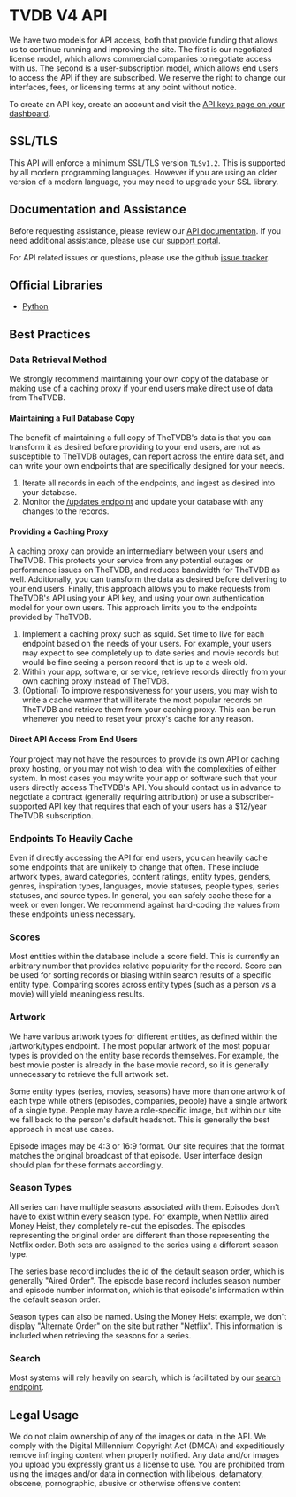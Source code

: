 # TVDB V4 API
We have two models for API access, both that provide funding that allows us to continue running and improving the site. The first is our negotiated license model, which allows commercial companies to negotiate access with us. The second is a user-subscription model, which allows end users to access the API if they are subscribed. We reserve the right to change our interfaces, fees, or licensing terms at any point without notice.

To create an API key, create an account and visit the [API keys page on your dashboard](https://www.thetvdb.com/dashboard/account/apikey).

## SSL/TLS
This API will enforce a minimum SSL/TLS version `TLSv1.2`.  This is supported by all modern programming languages. However if you are using an older version of a modern language, you may need to upgrade your SSL library.

## Documentation and Assistance
Before requesting assistance, please review our [API documentation](https://thetvdb.github.io/v4-api/). If you need additional assistance, please use our [support portal](https://support.thetvdb.com/).

For API related issues or questions, please use the github [issue tracker](https://github.com/thetvdb/v4-api/issues).

## Official Libraries
- [Python](https://github.com/thetvdb/tvdb-v4-python)

## Best Practices
### Data Retrieval Method
We strongly recommend maintaining your own copy of the database or making use of a caching proxy if your end users make direct use of data from TheTVDB.

#### Maintaining a Full Database Copy
The benefit of maintaining a full copy of TheTVDB's data is that you can transform it as desired before providing to your end users, are not as susceptible to TheTVDB outages, can report across the entire data set, and can write your own endpoints that are specifically designed for your needs.

1. Iterate all records in each of the endpoints, and ingest as desired into your database.
2. Monitor the [/updates endpoint](https://thetvdb.github.io/v4-api/#/Updates/updates) and update your database with any changes to the records.

#### Providing a Caching Proxy
A caching proxy can provide an intermediary between your users and TheTVDB.  This protects your service from any potential outages or performance issues on TheTVDB, and reduces bandwidth for TheTVDB as well.  Additionally, you can transform the data as desired before delivering to your end users.  Finally, this approach allows you to make requests from TheTVDB's API using your API key, and using your own authentication model for your own users.  This approach limits you to the endpoints provided by TheTVDB.

1. Implement a caching proxy such as squid.  Set time to live for each endpoint based on the needs of your users.  For example, your users may expect to see completely up to date series and movie records but would be fine seeing a person record that is up to a week old.
2. Within your app, software, or service, retrieve records directly from your own caching proxy instead of TheTVDB.
3. (Optional) To improve responsiveness for your users, you may wish to write a cache warmer that will iterate the most popular records on TheTVDB and retrieve them from your caching proxy. This can be run whenever you need to reset your proxy's cache for any reason.

#### Direct API Access From End Users
Your project may not have the resources to provide its own API or caching proxy hosting, or you may not wish to deal with the complexities of either system.  In most cases you may write your app or software such that your users directly access TheTVDB's API.  You should contact us in advance to negotiate a contract (generally requiring attribution) or use a subscriber-supported API key that requires that each of your users has a $12/year TheTVDB subscription.

### Endpoints To Heavily Cache
Even if directly accessing the API for end users, you can heavily cache some endpoints that are unlikely to change that often.  These include artwork types, award categories, content ratings, entity types, genders, genres, inspiration types, languages, movie statuses, people types, series statuses, and source types.  In general, you can safely cache these for a week or even longer.  We recommend against hard-coding the values from these endpoints unless necessary.

### Scores
Most entities within the database include a score field.  This is currently an arbitrary number that provides relative popularity for the record.  Score can be used for sorting records or biasing within search results of a specific entity type.  Comparing scores across entity types (such as a person vs a movie) will yield meaningless results.

### Artwork
We have various artwork types for different entities, as defined within the /artwork/types endpoint.  The most popular artwork of the most popular types is provided on the entity base records themselves.  For example, the best movie poster is already in the base movie record, so it is generally unnecessary to retrieve the full artwork set.

Some entity types (series, movies, seasons) have more than one artwork of each type while others (episodes, companies, people) have a single artwork of a single type.
People may have a role-specific image, but within our site we fall back to the person's default headshot.  This is generally the best approach in most use cases.

Episode images may be 4:3 or 16:9 format.  Our site requires that the format matches the original broadcast of that episode.  User interface design should plan for these formats accordingly.

### Season Types
All series can have multiple seasons associated with them.  Episodes don't have to exist within every season type.  For example, when Netflix aired Money Heist, they completely re-cut the episodes.  The episodes representing the original order are different than those representing the Netflix order.  Both sets are assigned to the series using a different season type.

The series base record includes the id of the default season order, which is generally "Aired Order".  The episode base record includes season number and episode number information, which is that episode's information within the default season order.

Season types can also be named.  Using the Money Heist example, we don't display "Alternate Order" on the site but rather "Netflix".  This information is included when retrieving the seasons for a series.

### Search
Most systems will rely heavily on search, which is facilitated by our [search endpoint](https://thetvdb.github.io/v4-api/#/Search/getSearchResults).

## Legal Usage
We do not claim ownership of any of the images or data in the API. We comply with the Digital Millennium Copyright Act (DMCA) and expeditiously remove infringing content when properly notified. Any data and/or images you upload you expressly grant us a license to use. You are prohibited from using the images and/or data in connection with libelous, defamatory, obscene, pornographic, abusive or otherwise offensive content
